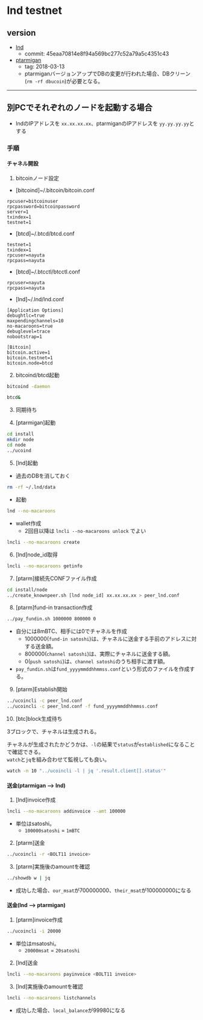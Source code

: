 # lnd testnet

## version

* [lnd](https://github.com/lightningnetwork/lnd)
  * commit: 45eaa70814e8f94a569bc277c52a79a5c4351c43
* [ptarmigan](https://github.com/nayutaco/ptarmigan)
  * tag: 2018-03-13
  * ptarmiganバージョンアップでDBの変更が行われた場合、DBクリーン(`rm -rf dbucoin`)が必要となる。

----

## 別PCでそれぞれのノードを起動する場合

* lndのIPアドレスを `xx.xx.xx.xx`、ptarmiganのIPアドレスを `yy.yy.yy.yy`とする

### 手順

#### チャネル開設

 1. bitcoinノード設定

* [bitcoind]~/.bitcoin/bitcoin.conf

```text
rpcuser=bitcoinuser
rpcpassword=bitcoinpassword
server=1
txindex=1
testnet=1
```

* [btcd]~/.btcd/btcd.conf

```text
testnet=1
txindex=1
rpcuser=nayuta
rpcpass=nayuta
```

* [btcd]~/.btcctl/btcctl.conf

```text
rpcuser=nayuta
rpcpass=nayuta
```

* [lnd]~/.lnd/lnd.conf

```text
[Application Options]
debughtlc=true
maxpendingchannels=10
no-macaroons=true
debuglevel=trace
nobootstrap=1

[Bitcoin]
bitcoin.active=1
bitcoin.testnet=1
bitcoin.node=btcd
```

2. bitcoind/btcd起動

```bash
bitcoind -daemon
```

```bash
btcd&
```

3. 同期待ち

4. [ptarmigan]起動

```bash
cd install
mkdir node
cd node
../ucoind
```

5. [lnd]起動

* 過去のDBを消しておく

```bash
rm -rf ~/.lnd/data
```

* 起動

```bash
lnd --no-macaroons
```

* wallet作成
  * 2回目以降は `lncli --no-macaroons unlock` でよい

```bash
lncli --no-macaroons create
```

6. [lnd]node_id取得

```bash
lncli --no-macaroons getinfo
```

7. [ptarm]接続先CONFファイル作成

```bash
cd install/node
../create_knownpeer.sh [lnd node_id] xx.xx.xx.xx > peer_lnd.conf
```

8. [ptarm]fund-in transaction作成

```bash
../pay_fundin.sh 1000000 800000 0
```

* 自分には8mBTC、相手には0でチャネルを作成
  * 1000000(`fund-in satoshi`)は、チャネルに送金する手前のアドレスに対する送金額。  
  * 800000(`channel satoshi`)は、実際にチャネルに送金する額。  
  * 0(`push satoshi`)は、`channel satoshi`のうち相手に渡す額。
* `pay_fundin.sh`は`fund_yyyymmddhhmmss.conf`という形式のファイルを作成する。

9. [ptarm]Establish開始

```bash
../ucoincli -c peer_lnd.conf
../ucoincli -c peer_lnd.conf -f fund_yyyymmddhhmmss.conf
```

10. [btc]block生成待ち

3ブロックで、チャネルは生成される。

チャネルが生成されたかどうかは、`-l`の結果で`status`が`established`になることで確認できる。  
`watch`と`jq`を組み合わせて監視しても良い。

```bash
watch -n 10 "../ucoincli -l | jq '.result.client[].status'"
```

#### 送金(ptarmigan --> lnd)

1. [lnd]invoice作成

```bash
lncli --no-macaroons addinvoice --amt 100000
```

* 単位はsatoshi。
  * `100000satoshi` = `1mBTC`

2. [ptarm]送金

```bash
../ucoincli -r <BOLT11 invoice>
```

3. [ptarm]実施後のamountを確認

```bash
../showdb w | jq
```

* 成功した場合、`our_msat`が700000000、`their_msat`が100000000になる

#### 送金(lnd --> ptarmigan)

1. [ptarm]invoice作成

```bash
../ucoincli -i 20000
```

* 単位はmsatoshi。
  * `20000msat` = `20satoshi`

2. [lnd]送金

```bash
lncli --no-macaroons payinvoice <BOLT11 invoice>
```

3. [lnd]実施後のamountを確認

```bash
lncli --no-macaroons listchannels
```

* 成功した場合、`local_balance`が99980になる
